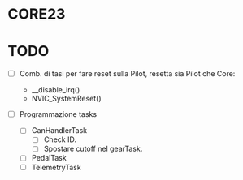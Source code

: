 # CORE23
# TODO
- [ ] Comb. di tasi per fare reset sulla Pilot, resetta sia Pilot che Core:
    - __disable_irq()
    - NVIC_SystemReset()

- [ ] Programmazione tasks
    - [ ] CanHandlerTask
        - [ ] Check ID.
        - [ ] Spostare cutoff nel gearTask.
    - [ ] PedalTask
    - [ ] TelemetryTask